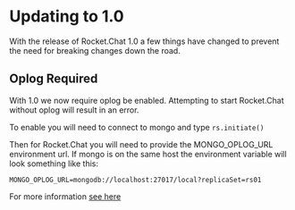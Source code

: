 # Updating to 1.0

With the release of Rocket.Chat 1.0 a few things have changed to prevent the need for breaking changes down the road.

## Oplog Required

With 1.0 we now require oplog be enabled.  Attempting to start Rocket.Chat without oplog will result in an error.

To enable you will need to connect to mongo and type `rs.initiate()`

Then for Rocket.Chat you will need to provide the MONGO_OPLOG_URL environment url.  If mongo is on the same host the environment variable will look something like this:
```
MONGO_OPLOG_URL=mongodb://localhost:27017/local?replicaSet=rs01
```

For more information [see here](https://rocket.chat/docs/installation/manual-installation/mongo-replicas/)
